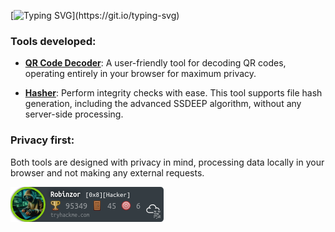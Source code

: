 [![Typing SVG](https://readme-typing-svg.demolab.com?font=Fira+Code&pause=1000&color=2BDF04&random=false&width=435&lines=Hi%2C+I+am+Robinzor!)](https://git.io/typing-svg)

### Tools developed:

- **[QR Code Decoder](https://robinzor.nl/qr)**: A user-friendly tool for decoding QR codes, operating entirely in your browser for maximum privacy.

- **[Hasher](https://robinzor.nl/hash)**: Perform integrity checks with ease. This tool supports file hash generation, including the advanced SSDEEP algorithm, without any server-side processing.

### Privacy first:
Both tools are designed with privacy in mind, processing data locally in your browser and not making any external requests. 

![TryHackMe Badge](https://raw.githubusercontent.com/Robinzor/tryhackme-badge-workflow/main/badge.png?version=1721786623)



